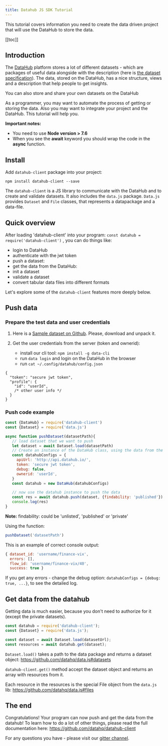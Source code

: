 ```yaml
---
title: Datahub JS SDK Tutorial
---
```


This tutorial covers information you need to create the data driven project that will use the DataHub to store the data.

[[toc]]

## Introduction

The [DataHub](http://datahub.io/) platform stores a lot of different datasets - which are packages of useful data alongside with the description (here is [the dataset specification](https://frictionlessdata.io/docs/data-package/)). The data, stored on the DataHub, has a nice structure, views and a description that help people to get insights.

You can also store and share your own datasets on the DataHub

As a programmer, you may want to automate the process of getting or storing the data. Also you may want to integrate your project and the DataHub. This tutorial will help you.

**Important notes:**
- You need to use **Node version > 7.6**
- When you see the **await** keyword you should wrap the code in the **async** function.


## Install

Add `datahub-client` package into your project:
```shell
npm install datahub-client --save
```
The `datahub-client` is a JS library to communicate with the DataHub and to create and validate datasets. It also includes the `data.js` package.
`Data.js` provides `Dataset` and `File` classes, that represents a datapackage and a data-file.


## Quick overview

After loading 'datahub-client' into your program:
`const datahub = require('datahub-client')` ,
you can do things like:

- login to DataHub
- authenticate with the jwt token
- push a dataset:
- get the data from the DataHub:
- init a dataset
- validate a dataset
- convert tabular data files into different formats

Let's explore some of the `datahub-client` features more deeply below.


## Push data

### Prepare the test data and user credentials
1. Here is a [Sample dataset on Github](https://github.com/datasets/finance-vix/archive/master.zip).  Please, download and unpack it.

2. Get the user credentials from the server (token and ownerid):
   - install our cli tool: `npm install -g data-cli`
   - run `data login` and login on the DataHub in the browser
   - run `cat ~/.config/datahub/config.json`
```
{
  "token": "secure jwt token",
  "profile": {
    "id": "userId",
    /* other user info */
  }
}
```

### Push code example

```javascript
const {DataHub} = require('datahub-client')
const {Dataset} = require('data.js')

async function pushDataset(datasetPath){
   // load dataset that we want to push
   let dataset = await Dataset.load(datasetPath)
   // Create an instance of the DataHub class, using the data from the user config
   const datahubConfigs = {
     apiUrl: 'http://api.datahub.io/',
     token: 'secure jwt token',
     debug: false,
     ownerid: 'userId',
   }
   const datahub = new DataHub(datahubConfigs)

   // now use the datahub instance to push the data
   const res = await datahub.push(dataset, {findability: 'published'})
   console.log(res)
}
```

**Note:** findability: could be 'unlisted', 'published' or 'private'

Using the function:
```javascript
pushDataset('datasetPath')
```
This is an example of correct console output:
```javascript
{ dataset_id: 'username/finance-vix',
  errors: [],
  flow_id: 'username/finance-vix/40',
  success: true }
```

If you get any errors - change the debug option: `datahubConfigs = {debug: true, ...}`, to see the detailed log.

## Get data from the datahub

Getting data is much easier, because you don't need to authorize for it (except the private datasets).
```javascript
const datahub = require('datahub-client');
const {Dataset} = require('data.js');

const dataset = await Dataset.load(datasetUrl);
const resources = await datahub.get(dataset);
```
`Dataset.load()` takes a path to the data package and returns a dataset object: https://github.com/datahq/data.js#datasets

`datahub-client.get()` method accept the dataset object and returns an array with resources from it.

Each resource in the resources is the special File object from the `data.js` lib: https://github.com/datahq/data.js#files

## The end

Congratulations! Your program can now push and get the data from the datahub! To learn how to do a lot of other things, please read the full documentation here: https://github.com/datahq/datahub-client

For any questions you have - please visit our [gitter channel](https://gitter.im/datahubio/chat).
